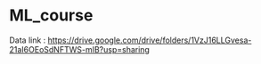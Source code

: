 # ML_course

Data link : https://drive.google.com/drive/folders/1VzJ16LLGvesa-21aI6OEoSdNFTWS-mIB?usp=sharing

